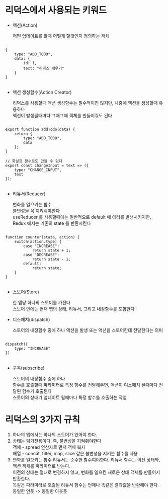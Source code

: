 # 리덕스에서 사용되는 키워드

- 액션(Action)

  어떤 업데이트를 할때 어떻게 할것인지 정의하는 객체

<pre>
<code>
{
    type: "ADD_TODO",
    data: {
        id: 1,
        text: "리덕스 배우기"
    }
}
</code>
</pre>

- 액션 생성함수(Action Creator)

  리덕스를 사용할때 액션 생성함수는 필수적이진 않지만, 나중에 액션을 생성할때 유용하다  
  액션이 발생될때마다 그때그때 객체를 만들어줘도 된다

<pre>
<code>
export function addTodo(data) {
    return {
        type: "ADD_TODO",
        data
    };
}

// 화살표 함수로도 만들 수 있다
export const changeInput = text => ({
    type: "CHANGE_INPUT",
    text
});
</code>
</pre>

- 리듀서(Reducer)

  변화를 일으키는 함수  
  불변성을 꼭 지켜줘야한다  
  useReducer 를 사용할때에는 일반적으로 default 에 에러를 발생시키지만, Redux 에서는 기존의 state 를 반환시킨다

<pre>
<code>
function counter(state, action) {
    switch(action.type) {
        case "INCREASE":
            return state + 1;
        case "DECREASE":
            return state - 1;
        default:
            return state;
    }
}
</code>
</pre>

- 스토어(Store)

  한 앱당 하나의 스토어를 가진다  
  스토어 안에는 현재 앱의 상태, 리듀서, 그리고 내장함수를 포함한다

- 디스패치(dispatch)

  스토어의 내장함수 중에 하나
  액션을 발생 또는 액션을 스토어한테 전달한다는 의미

<pre>
<code>
dispatch({
    type: "INCREASE"
})
</code>
</pre>

- 구독(subscribe)

  스토어의 내장함수 중에 하나  
  함수를 호출할때 파라미터로 특정 함수를 전달해주면, 액션이 디스패치 될때마다 전달된 함수가 호출된다  
  스토어의 상태가 업데이트 될때마다 특정 함수를 호출하는 작업

# 리덕스의 3가지 규칙

1. 하나의 앱에서는 하나의 스토어가 있어야 한다.
2. 상태는 읽기전용이다. 즉, 불변성을 지켜줘야한다  
   객체 - spread 연산자로 먼저 객체 복사  
   배열 - concat, filter, map, slice 같은 불변성을 지키는 함수를 사용
3. 변화를 일으키는 함수 리듀서는 순수한 함수여야한다.
   리듀서 함수는 이전 상태와, 액션 객체를 파라미터로 받는다.  
   이전의 상태는 절대로 변경하지 않고, 변화를 일으킨 새로운 상태 객체를 만들어서 반환한다.  
   똑같은 파라미터로 호출된 리듀서 함수는 언제나 똑같은 결과값을 반환해야 한다.  
   동일한 인풋 -> 동일한 아웃풋
